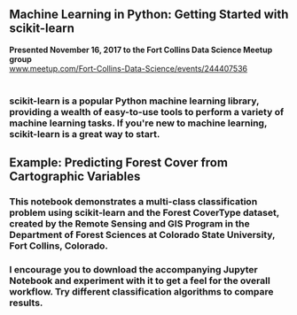 ## Machine Learning in Python: Getting Started with scikit-learn  
**Presented November 16, 2017 to the Fort Collins Data Science Meetup group**  
www.meetup.com/Fort-Collins-Data-Science/events/244407536  
<br>  

### scikit-learn is a popular Python machine learning library, providing a wealth of easy-to-use tools to perform a variety of machine learning tasks. If you're new to machine learning, scikit-learn is a great way to start.  

## Example: Predicting Forest Cover from Cartographic Variables  

### This notebook demonstrates a multi-class classification problem using scikit-learn and the Forest CoverType dataset, created by the Remote Sensing and GIS Program in the Department of Forest Sciences at Colorado State University, Fort Collins, Colorado.  

### I encourage you to download the accompanying Jupyter Notebook and experiment with it to get a feel for the overall workflow.  Try different classification algorithms to compare results.  
